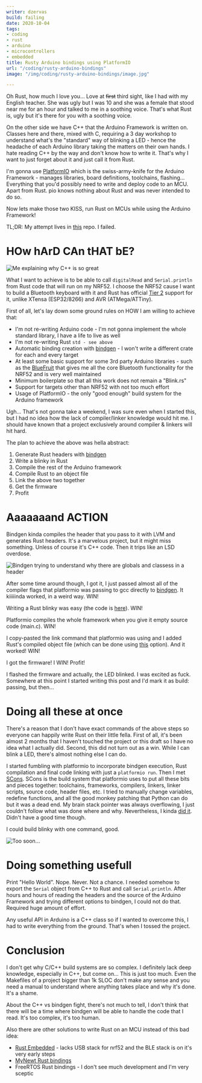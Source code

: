 ```yaml
---
writer: dzervas
build: failing
date: 2020-10-04
tags:
- coding
- rust
- arduino
- microcontrollers
- embedded
title: Rusty Arduino bindings using PlatformIO
url: "/coding/rusty-arduino-bindings"
image: "/img/coding/rusty-arduino-bindings/image.jpg"

---
```

Oh Rust, how much I love you... Love at ~~first~~ third sight, like I had with my English teacher. She was ugly but I was 10 and she was a female that stood near me for an hour and talked to me in a soothing voice. That's what Rust is, ugly but it's there for you with a soothing voice.

<!--more-->

On the other side we have C++ that the Arduino Framework is written on. Classes here and there, mixed with C, requiring a 3 day workshop to understand what's the "standard" way of blinking a LED - hence the headache of each Arduino library taking the matters on their own hands. I hate reading C++ by the way and don't know how to write it. That's why I want to just forget about it and just call it from Rust.

I'm gonna use [PlatformIO](platformio.org/) which is the swiss-army-knife for the Arduino Framework - manages libraries, board definitions, toolchains, flashing... Everything that you'd possibly need to write and deploy code to an MCU. Apart from Rust. pio knows nothing about Rust and was never intended to do so.

Now lets make those two KISS, run Rust on MCUs while using the Arduino Framework!

TL;DR: My attempt lives in [this](https://github.com/dzervas/platformio-arduino-rust) repo. I failed.

# HOw hArD CAn tHAT bE?

![Me explaining why C++ is so great](/img/coding/rusty-arduino-bindings/how-hard-can-that-be.jpg)

What I want to achieve is to be able to call `digitalRead` and `Serial.println`
from Rust code that will run on my NRF52. I choose the NRF52 cause I want to
build a Bluetooth keyboard with it and Rust has official [Tier 2](https://forge.rust-lang.org/release/platform-support.html#tier-2)
support for it, unlike XTensa (ESP32/8266) and AVR (ATMega/ATTiny).

First of all, let's lay down some ground rules on HOW I am willing to achieve that:

* I'm not re-writing Arduino code - I'm not gonna implement the whole standard library, I have a life to live as well
* I'm not re-writing Rust `std - see above`
* Automatic binding creation with [bindgen](https://github.com/rust-lang/rust-bindgen) - I won't write a different crate for each and every target
* At least some basic support for some 3rd party Arduino libraries - such as the [BlueFruit](https://github.com/adafruit/Adafruit_nRF52_Arduino/tree/master/libraries/Bluefruit52Lib) that gives me all the core Bluetooth functionality for the NRF52 and is very well maintained
* Minimum boilerplate so that all this work does not remain a "Blink.rs"
* Support for targets other than NRF52 with not too much effort
* Usage of PlatformIO - the only "good enough" build system for the Arduino framework

Ugh... That's not gonna take a weekend, I was sure even when I started this, but I had no idea how the lack of compiler/linker knowledge would hit me. I should have known that a project exclusively around compiler & linkers will hit hard.

The plan to achieve the above was hella abstract:

1. Generate Rust headers with [bindgen](https://github.com/rust-lang/rust-bindgen)
2. Write a blinky in Rust
3. Compile the rest of the Arduino framework
4. Compile Rust to an object file
5. Link the above two together
6. Get the firmware
7. Profit

# Aaaaaaand ACTION

Bindgen kinda compiles the header that you pass to it with LVM and generates Rust headers. It's a marvelous project, but it might miss something. Unless of course it's C++ code. Then it trips like an LSD overdose.

![Bindgen trying to understand why there are globals and classess in a header](/img/1-m9slyvmopbkne3qmx7xfsa.jpeg)

After some time around though, I got it, I just passed almost all of the compiler flags that platformio was passing to gcc directly to [bindgen](https://github.com/rust-lang/rust-bindgen). It kiiiiinda worked, in a weird way. WIN!

Writing a Rust blinky was easy (the code is [here](https://github.com/dzervas/platformio-arduino-rust/blob/master/src/lib.rs)). WIN!

Platformio compiles the whole framework when you give it empty source code (main.c). WIN!

I copy-pasted the link command that platformio was using and I added Rust's compiled object file (which can be done using [this](https://github.com/dzervas/platformio-arduino-rust/blob/master/.cargo/config#L5) option). And it worked! WIN!

I got the firmware! I WIN! Profit!

I flashed the firmware and actually, the LED blinked. I was excited as fuck. Somewhere at this point I started writing this post and I'd mark it as build: passing, but then...

# Doing all these at once

There's a reason that I don't have exact commands of the above steps so everyone can happily write Rust on their little fella. First of all, it's been almost 2 months that I haven't touched the project or this draft so I have no idea what I actually did. Second, this did not turn out as a win. While I can blink a LED, there's almost nothing else I can do.

I started fumbling with platformio to incorporate bindgen execution, Rust compilation and final code linking with just a `platformio run`. Then I met [SCons](https://scons.org/). SCons is the build system that platformio uses to put all these bits and pieces together: toolchains, frameworks, compilers, linkers, linker scripts, source code, header files, etc. I tried to manually change variables, redefine functions, and all the good monkey patching that Python can do but it was a dead end. My brain stack pointer was always overflowing, I just couldn't follow what was done where and why. Nevertheless, I kinda [did it](https://github.com/dzervas/platformio-arduino-rust/blob/master/cargo_build.py). Didn't have a good time though.

I could build blinky with one command, good.

![Too soon...](/img/64176833-silhouette-of-happy-people-jumping-over-firework-concept-about-having-fun-and-success.jpg)

# Doing something usefull

Print "Hello World". Nope. Never. Not a chance. I needed somehow to export the `Serial` object from C++ to Rust and call `Serial.println`. After hours and hours of reading the headers and the source of the Arduino Framework and trying different options to bindgen, I could not do that. Required huge amount of effort.

Any useful API in Arduino is a C++ class so if I wanted to overcome this, I had to write everything from the ground. That's when I tossed the project.

# Conclusion

I don't get why C/C++ build systems are so complex. I definitely lack deep knowledge, especially in C++, but come on... This is just too much. Even the Makefiles of a project bigger than 1k SLOC don't make any sense and you need a manual to understand where anything takes place and why it's done. It's a shame.

About the C++ vs bindgen fight, there's not much to tell, I don't think that there will be a time where bindgen will be able to handle the code that I read. It's too complex, it's too human.

Also there are other solutions to write Rust on an MCU instead of this bad idea:

* [Rust Embedded](https://rust-embedded.github.io) - lacks USB stack for nrf52 and the BLE stack is on it's very early steps
* [MyNewt Rust bindings](https://mynewt.apache.org/latest/tutorials/other/rust.html)
* FreeRTOS Rust bindings - I don't see much development and I'm very sceptic